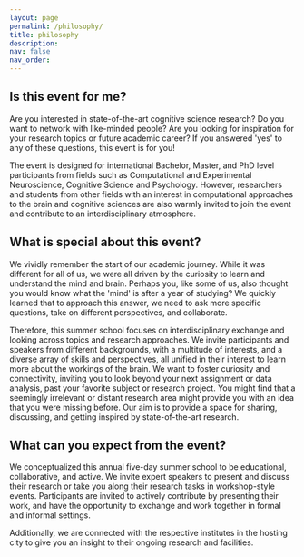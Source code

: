 ```yaml
---
layout: page
permalink: /philosophy/
title: philosophy
description:
nav: false
nav_order:
---
```


## Is this event for me?

Are you interested in state-of-the-art cognitive science research? Do you want to network with like-minded people? Are you looking for inspiration for your research topics or future academic career? If you answered 'yes' to any of these questions, this event is for you!

The event is designed for international Bachelor, Master, and PhD level participants from fields such as Computational and Experimental Neuroscience, Cognitive Science and Psychology. However, researchers and students from other fields with an interest in computational approaches to the brain and cognitive sciences are also warmly invited to join the event and contribute to an interdisciplinary atmosphere.

## What is special about this event?

We vividly remember the start of our academic journey. While it was different for all of us, we were all driven by the curiosity to learn and understand the mind and brain. Perhaps you, like some of us, also thought you would know what the 'mind' is after a year of studying? We quickly learned that to approach this answer, we need to ask more specific questions, take on different perspectives, and collaborate.

Therefore, this summer school focuses on interdisciplinary exchange and looking across topics and research approaches. We invite participants and speakers from different backgrounds, with a multitude of interests, and a diverse array of skills and perspectives, all unified in their interest to learn more about the workings of the brain. We want to foster curiosity and connectivity, inviting you to look beyond your next assignment or data analysis, past your favorite subject or research project. You might find that a seemingly irrelevant or distant research area might provide you with an idea that you were missing before. Our aim is to provide a space for sharing, discussing, and getting inspired by state-of-the-art research.

## What can you expect from the event?

We conceptualized this annual five-day summer school to be educational, collaborative, and active. We invite expert speakers to present and discuss their research or take you along their research tasks in workshop-style events. Participants are invited to actively contribute by presenting their work, and have the opportunity to exchange and work together in formal and informal settings.

Additionally, we are connected with the respective institutes in the hosting city to give you an insight to their ongoing research and facilities.
